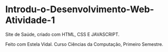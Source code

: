 # Introdu-o-Desenvolvimento-Web-Atividade-1
Site de Saúde, criado com HTML, CSS E JAVASCRIPT.

Feito com Estela Vidal. Curso Ciências da Computação, Primeiro Semestre.
